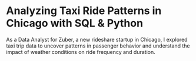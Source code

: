 # Analyzing Taxi Ride Patterns in Chicago with SQL & Python
As a Data Analyst for Zuber, a new rideshare startup in Chicago, I explored taxi trip data to uncover patterns in passenger behavior and understand the impact of weather conditions on ride frequency and duration.
